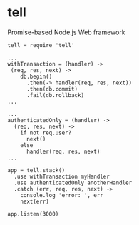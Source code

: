 tell
====

Promise-based Node.js Web framework

    tell = require 'tell'
    
    ...
    withTransaction = (handler) ->
     (req, res, next) ->
        db.begin()
          .then(-> handler(req, res, next))
          .then(db.commit)
          .fail(db.rollback)
    ...
    
    ...
    authenticatedOnly = (handler) ->
      (req, res, next) ->
        if not req.user?
          next()
        else
          handler(req, res, next)
    ...
    
    app = tell.stack()
      .use withTransaction myHandler
      .use authenticatedOnly anotherHandler
      .catch (err, req, res, next) ->
        console.log 'error: ', err
        next(err)
        
    app.listen(3000)
